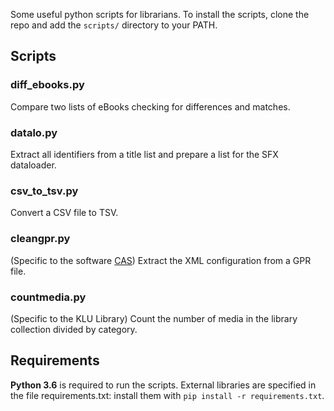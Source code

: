 Some useful python scripts for librarians.
To install the scripts, clone the repo and add the `scripts/` directory to your PATH.

## Scripts
### diff_ebooks.py
Compare two lists of eBooks checking for differences and matches.

### datalo.py
Extract all identifiers from a title list and prepare a list for the SFX dataloader.

### csv_to_tsv.py
Convert a CSV file to TSV.

### cleangpr.py
(Specific to the software [CAS](http://www.cas-crm.com/))
Extract the XML configuration from a GPR file.

### countmedia.py
(Specific to the KLU Library)
Count the number of media in the library collection divided by category.

## Requirements
**Python 3.6** is required to run the scripts.
External libraries are specified in the file requirements.txt: install them with `pip install -r requirements.txt`.